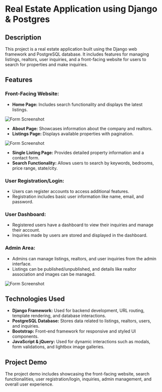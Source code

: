 # Real Estate Application using Django & Postgres

## Description
This project is a real estate application built using the Django web framework and PostgreSQL database. It includes features for managing listings, realtors, user inquiries, and a front-facing website for users to search for properties and make inquiries.

## Features
### Front-Facing Website:
- **Home Page:** Includes search functionality and displays the latest listings.

![Form Screenshot](</media/photos/2024/04/09/Img_prj/Capture d'écran 2024-04-19 101736.png>)


- **About Page:** Showcases information about the company and realtors.
- **Listings Page:** Displays available properties with pagination.

![Form Screenshot](<media/photos/2024/04/09/Img_prj/Capture d'écran 2024-04-19 103826.png>)


- **Single Listing Page:** Provides detailed property information and a contact form.
- **Search Functionality:** Allows users to search by keywords, bedrooms, price range, state/city.

### User Registration/Login:
- Users can register accounts to access additional features.
- Registration includes basic user information like name, email, and password.

### User Dashboard:
- Registered users have a dashboard to view their inquiries and manage their account.
- Inquiries made by users are stored and displayed in the dashboard.

### Admin Area:
- Admins can manage listings, realtors, and user inquiries from the admin interface.
- Listings can be published/unpublished, and details like realtor association and images can be managed.

![Form Screenshot](<media/photos/2024/04/09/Img_prj/Capture d'écran 2024-04-19 102513.png>)


## Technologies Used
- **Django Framework:** Used for backend development, URL routing, template rendering, and database interactions.
- **PostgreSQL Database:** Stores data related to listings, realtors, users, and inquiries.
- **Bootstrap:** Front-end framework for responsive and styled UI components.
- **JavaScript & jQuery:** Used for dynamic interactions such as modals, form validations, and lightbox image galleries.

## Project Demo
The project demo includes showcasing the front-facing website, search functionalities, user registration/login, inquiries, admin management, and overall user experience.

